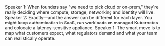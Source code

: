 Speaker 1: When founders say "we need to pick cloud or on-prem," they're really deciding where compute, storage, networking and identity will live.
Speaker 2: Exactly—and the answer can be different for each layer. You might keep authentication in SaaS, run workloads on managed Kubernetes and colocate a latency-sensitive appliance.
Speaker 1: The smart move is to map what customers expect, what regulators demand and what your team can realistically operate.
